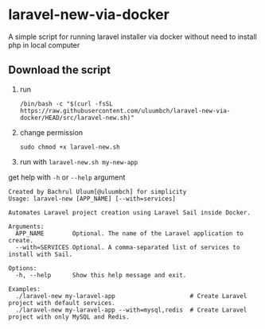 # laravel-new-via-docker
A simple script for running laravel installer via docker without need to install php in local computer


## Download the script
1. run
   ```
   /bin/bash -c "$(curl -fsSL https://raw.githubusercontent.com/uluumbch/laravel-new-via-docker/HEAD/src/laravel-new.sh)"
   ```
3. change permission
   ```
   sudo chmod +x laravel-new.sh
   ```
5. run with `laravel-new.sh my-new-app`


get help with `-h` or `--help` argument

```
Created by Bachrul Uluum[@uluumbch] for simplicity
Usage: laravel-new [APP_NAME] [--with=services]

Automates Laravel project creation using Laravel Sail inside Docker.

Arguments:
  APP_NAME        Optional. The name of the Laravel application to create.
  --with=SERVICES Optional. A comma-separated list of services to install with Sail.

Options:
  -h, --help      Show this help message and exit.

Examples:
  ./laravel-new my-laravel-app                     # Create Laravel project with default services.
  ./laravel-new my-laravel-app --with=mysql,redis  # Create Laravel project with only MySQL and Redis.
```
